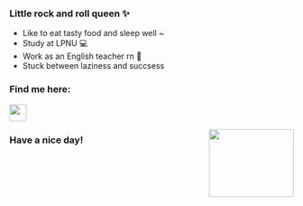 ### Little rock and roll queen ✨

<!--
**msobolevska/msobolevska** is a ✨ _special_ ✨ repository because its `README.md` (this file) appears on your GitHub profile.-->
- Like to eat tasty food and sleep well ~ 
- Study at LPNU 💻 
- Work as an English teacher rn 📝 
- Stuck between laziness and succsess

### Find me here:
<p align="left">
<a href="https://www.instagram.com/sobolevska.m" target="blank"><img align="center" src="https://user-images.githubusercontent.com/102872572/161638065-51edd7d0-7486-4e15-8f7a-a65034a809c9.png" alt="" height="30" /></a>

  <img align="right" width="150" height="120" src="https://user-images.githubusercontent.com/102872572/161638775-afc8a60e-9059-4f68-9e85-d1cf9bdc7f74.gif"></a>
### Have a nice day!

